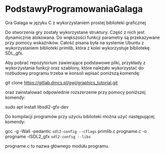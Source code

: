 # PodstawyProgramowaniaGalaga
Gra Galaga w języku C z wykorzystaniem prostej biblioteki graficznej

Do stworzenia gry zostały wykorzystane struktury. Część z nich jest dynamicznie alokowana. Do większości funkcji parametry są przekazywane przy pomocy wskaźników.
Całość pisana była na systemie Ubuntu z wykorzystaniem biblioteki primlib, która z kolei wykorzystuje bibliotekę SDL_gfx.

Aby pobrać repozytorium zawierające podstawowe pliki, przykłady z wykorzystania funkcji oraz szablony, które należało wykorzystać do rozbudowy programu
trzeba w konsoli wpisać poniższą komendę:

  git clone https://gitlab.dmcs.pl/gwj/graphics_tutorial.git

oraz zainstalować odpowiednie rozszerzenie przy pomocy poniższej komendy:

  sudo apt install libsdl2-gfx-dev
  
Do kompilacji programów przy użyciu biblioteki można użyć następującej komendy:
  
  gcc -g -Wall -pedantic `sdl2-config --cflags` primlib.c progname.c -o progname -lSDL2_gfx `sdl2-config --libs`
  
progname.c to nazwa głównego modułu programu.


